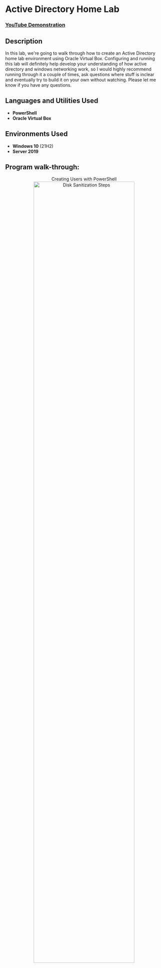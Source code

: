 <h1>Active Directory Home Lab</h1>

 ### [YouTube Demonstration](https://youtu.be/7eJexJVCqJo)

<h2>Description</h2>
In this lab, we're going to walk through how to create an Active Directory home lab environment using Oracle Virtual Box.  Configuring and running this lab will definitely help develop your understanding of how active directory and windows networking work, so I would highly recommend running through it a couple of times, ask questions where stuff is inclear and eventually try to build it on your own without watching.  Please let me know if you have any questions. 
<br />


<h2>Languages and Utilities Used</h2>

- <b>PowerShell</b> 
- <b>Oracle Virtual Box</b>

<h2>Environments Used </h2>

- <b>Windows 10</b> (21H2)
- <b>Server 2019</b>

<h2>Program walk-through:</h2>

<p align="center">
Creating Users with PowerShell <br/>
<img src="https://imgur.com/TT0CmSq.png" height="80%" width="80%" alt="Disk Sanitization Steps"/>
<br />


<!--
 ```diff
- text in red
+ text in green
! text in orange
# text in gray
@@ text in purple (and bold)@@
```
--!>
